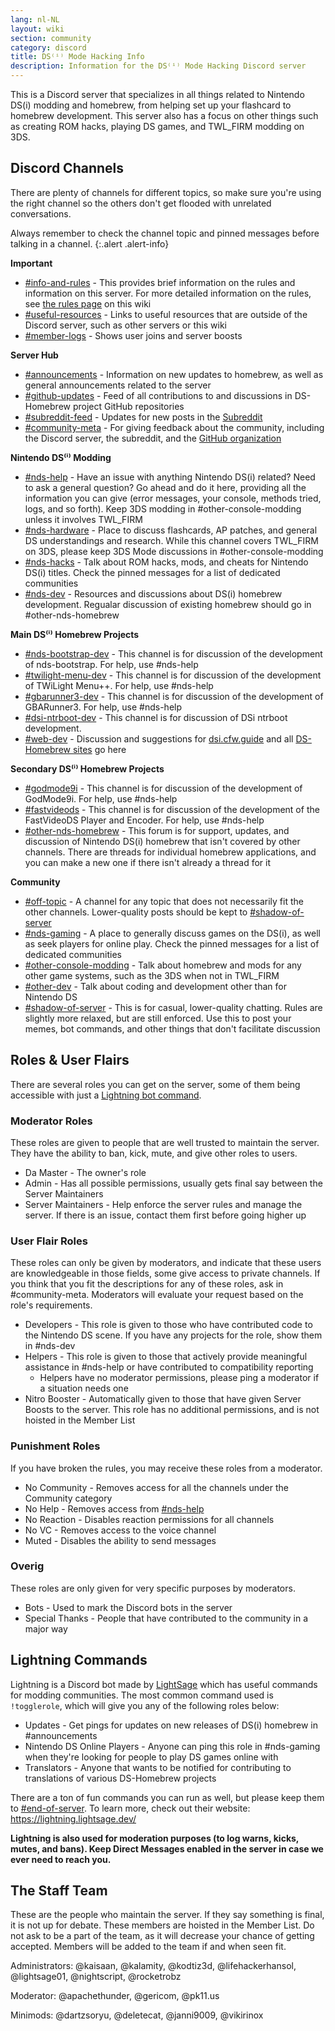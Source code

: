 ```yaml
---
lang: nl-NL
layout: wiki
section: community
category: discord
title: DS⁽ⁱ⁾ Mode Hacking Info
description: Information for the DS⁽ⁱ⁾ Mode Hacking Discord server
---
```


This is a Discord server that specializes in all things related to Nintendo DS(i) modding and homebrew, from helping set up your flashcard to homebrew development. This server also has a focus on other things such as creating ROM hacks, playing DS games, and TWL_FIRM modding on 3DS.

## Discord Channels
There are plenty of channels for different topics, so make sure you're using the right channel so the others don't get flooded with unrelated conversations.

Always remember to check the channel topic and pinned messages before talking in a channel.
{:.alert .alert-info}

**Important**
- [#info-and-rules][info-and-rules] - This provides brief information on the rules and information on this server. For more detailed information on the rules, see [the rules page](discord-rules) on this wiki
- [#useful-resources][useful-resources] - Links to useful resources that are outside of the Discord server, such as other servers or this wiki
- [#member-logs][member-logs] - Shows user joins and server boosts

**Server Hub**
- [#announcements][announcements] - Information on new updates to homebrew, as well as general announcements related to the server
- [#github-updates][github-updates] - Feed of all contributions to and discussions in DS-Homebrew project GitHub repositories
- [#subreddit-feed][subreddit-feed] - Updates for new posts in the [Subreddit](https://reddit.com/r/NDSBrew)
- [#community-meta][community-meta] - For giving feedback about the community, including the Discord server, the subreddit, and the [GitHub organization](http://github.com/DS-Homebrew)

**Nintendo DS⁽ⁱ⁾ Modding**
- [#nds-help][nds-help] - Have an issue with anything Nintendo DS(i) related? Need to ask a general question? Go ahead and do it here, providing all the information you can give (error messages, your console, methods tried, logs, and so forth). Keep 3DS modding in #other-console-modding unless it involves TWL_FIRM
- [#nds-hardware][nds-hardware] - Place to discuss flashcards, AP patches, and general DS understandings and research. While this channel covers TWL_FIRM on 3DS, please keep 3DS Mode discussions in #other-console-modding
- [#nds-hacks][nds-hacks] - Talk about ROM hacks, mods, and cheats for Nintendo DS(i) titles. Check the pinned messages for a list of dedicated communities
- [#nds-dev][nds-dev] - Resources and discussions about DS(i) homebrew development. Regualar discussion of existing homebrew should go in #other-nds-homebrew

**Main DS⁽ⁱ⁾ Homebrew Projects**
- [#nds-bootstrap-dev][nds-bootstrap-dev] - This channel is for discussion of the development of nds-bootstrap. For help, use #nds-help
- [#twilight-menu-dev][twilight-menu-dev] - This channel is for discussion of the development of TWiLight Menu++. For help, use #nds-help
- [#gbarunner3-dev][gbarunner3-dev] - This channel is for discussion of the development of GBARunner3. For help, use #nds-help
- [#dsi-ntrboot-dev][dsi-ntrboot-dev] - This channel is for discussion of DSi ntrboot development.
- [#web-dev][web-dev] - Discussion and suggestions for [dsi.cfw.guide](https://dsi.cfw.guide/) and all [DS-Homebrew sites](https://ds-homebrew.com/) go here

**Secondary DS⁽ⁱ⁾ Homebrew Projects**
- [#godmode9i][godmode9i] - This channel is for discussion of the development of GodMode9i. For help, use #nds-help
- [#fastvideods][fastvideods] - This channel is for discussion of the development of the FastVideoDS Player and Encoder. For help, use #nds-help
- [#other-nds-homebrew][other-nds-homebrew] - This forum is for support, updates, and discussion of Nintendo DS(i) homebrew that isn't covered by other channels. There are threads for individual homebrew applications, and you can make a new one if there isn't already a thread for it

**Community**
- [#off-topic][off-topic] - A channel for any topic that does not necessarily fit the other channels. Lower-quality posts should be kept to [#shadow-of-server](end-of-server)
- [#nds-gaming][nds-gaming] - A place to generally discuss games on the DS(i), as well as seek players for online play. Check the pinned messages for a list of dedicated communities
- [#other-console-modding][other-console-modding] - Talk about homebrew and mods for any other game systems, such as the 3DS when not in TWL_FIRM
- [#other-dev][other-dev] - Talk about coding and development other than for Nintendo DS
- [#shadow-of-server][end-of-server] - This is for casual, lower-quality chatting. Rules are slightly more relaxed, but are still enforced. Use this to post your memes, bot commands, and other things that don't facilitate discussion

## Roles & User Flairs
There are several roles you can get on the server, some of them being accessible with just a [Lightning bot command](#lightning-commands).

### Moderator Roles
These roles are given to people that are well trusted to maintain the server. They have the ability to ban, kick, mute, and give other roles to users.

- Da Master - The owner's role
- Admin - Has all possible permissions, usually gets final say between the Server Maintainers
- Server Maintainers - Help enforce the server rules and manage the server. If there is an issue, contact them first before going higher up

### User Flair Roles
These roles can only be given by moderators, and indicate that these users are knowledgeable in those fields, some give access to private channels. If you think that you fit the descriptions for any of these roles, ask in #community-meta. Moderators will evaluate your request based on the role's requirements.

- Developers - This role is given to those who have contributed code to the Nintendo DS scene. If you have any projects for the role, show them in #nds-dev
- Helpers - This role is given to those that actively provide meaningful assistance in #nds-help or have contributed to compatibility reporting
    - Helpers have no moderator permissions, please ping a moderator if a situation needs one
- Nitro Booster - Automatically given to those that have given Server Boosts to the server. This role has no additional permissions, and is not hoisted in the Member List

### Punishment Roles
If you have broken the rules, you may receive these roles from a moderator.

- No Community - Removes access for all the channels under the Community category
- No Help - Removes access from [#nds-help][nds-help]
- No Reaction - Disables reaction permissions for all channels
- No VC - Removes access to the voice channel
- Muted - Disables the ability to send messages

### Overig
These roles are only given for very specific purposes by moderators.

- Bots - Used to mark the Discord bots in the server
- Special Thanks - People that have contributed to the community in a major way

## Lightning Commands
Lightning is a Discord bot made by [LightSage](https://github.com/LightSage) which has useful commands for modding communities. The most common command used is `!togglerole`, which will give you any of the following roles below:

- Updates - Get pings for updates on new releases of DS(i) homebrew in #announcements
- Nintendo DS Online Players - Anyone can ping this role in #nds-gaming when they're looking for people to play DS games online with
- Translators - Anyone that wants to be notified for contributing to translations of various DS-Homebrew projects

There are a ton of fun commands you can run as well, but please keep them to [#end-of-server][end-of-server]. To learn more, check out their website: <https://lightning.lightsage.dev/>

**Lightning is also used for moderation purposes (to log warns, kicks, mutes, and bans). Keep Direct Messages enabled in the server in case we ever need to reach you.**

## The Staff Team
These are the people who maintain the server. If they say something is final, it is not up for debate. These members are hoisted in the Member List. Do not ask to be a part of the team, as it will decrease your chance of getting accepted. Members will be added to the team if and when seen fit.

Administrators: @kaisaan, @kalamity, @kodtiz3d, @lifehackerhansol, @lightsage01, @nightscript, @rocketrobz

Moderator: @apachethunder, @gericom, @pk11.us

Minimods: @dartzsoryu, @deletecat, @janni9009, @vikirinox

<!-- Discord channel links -->
[info-and-rules]: https://discord.com/channels/283769550611152897/626620520330428436
[useful-resources]: https://discord.com/channels/283769550611152897/638041441079263283
[member-logs]: https://discord.com/channels/283769550611152897/677714673663082529

[announcements]: https://discord.com/channels/283769550611152897/283771381735489537
[github-updates]: https://discord.com/channels/283769550611152897/450065134191116290
[subreddit-feed]: https://discord.com/channels/283769550611152897/869830055377928243
[community-meta]: https://discord.com/channels/283769550611152897/715651368391671919

[nds-help]: https://discord.com/channels/283769550611152897/332961165829210117
[nds-hardware]: https://discord.com/channels/283769550611152897/547986366357700620
[nds-hacks]: https://discord.com/channels/283769550611152897/356988919738400768
[nds-dev]: https://discord.com/channels/283769550611152897/835273459339624499

[nds-bootstrap-dev]: https://discord.com/channels/283769550611152897/283769550611152897
[twilight-menu-dev]: https://discord.com/channels/283769550611152897/489307733074640926
[gbarunner3-dev]: https://discord.com/channels/283769550611152897/620310871800807466
[dsi-ntrboot-dev]: https://discord.com/channels/283769550611152897/1193678677666431097
[web-dev]: https://discord.com/channels/283769550611152897/744649302567157800

[godmode9i]: https://discord.com/channels/283769550611152897/497960894660083732
[fastvideods]: https://discord.com/channels/283769550611152897/1021121766585806989
[other-nds-homebrew]: https://discord.com/channels/283769550611152897/1025388133388394547

[off-topic]: https://discord.com/channels/283769550611152897/286686210225864725
[nds-gaming]: https://discord.com/channels/283769550611152897/668680785154408448
[other-console-modding]: https://discord.com/channels/283769550611152897/653706029736919051
[other-dev]: https://discord.com/channels/283769550611152897/1169696607294468177
[end-of-server]: https://discord.com/channels/283769550611152897/283770736215195648
[end-of-server]: https://discord.com/channels/283769550611152897/283770736215195648
